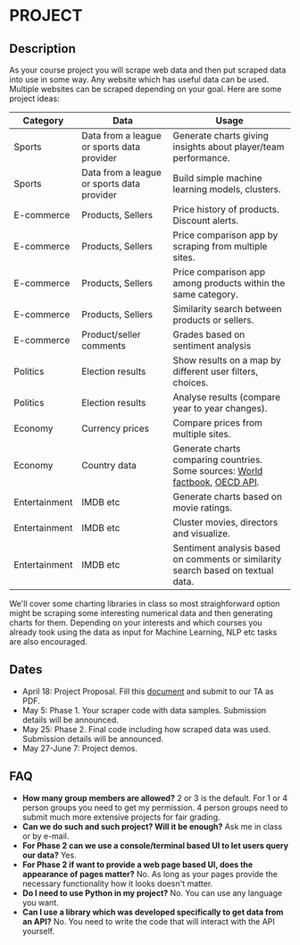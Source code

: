 # PROJECT

## Description 

As your course project you will scrape web data and then put scraped data into use in some way. Any website which has useful data can be used. Multiple websites can be scraped depending on your goal. Here are some project ideas:

| Category      | Data          | Usage
| ------------- | ------------- | -------------
| Sports  | Data from a league or sports data provider | Generate charts giving insights about player/team performance. 
| Sports  | Data from a league or sports data provider | Build simple machine learning models, clusters.
| E-commerce  | Products, Sellers  | Price history of products. Discount alerts.
| E-commerce  | Products, Sellers  | Price comparison app by scraping from multiple sites.
| E-commerce  | Products, Sellers  | Price comparison app among products within the same category.
| E-commerce  | Products, Sellers  | Similarity search between products or sellers.
| E-commerce  | Product/seller comments  | Grades based on sentiment analysis
| Politics  | Election results  | Show results on a map by different user filters, choices.
| Politics  | Election results  | Analyse results (compare year to year changes).
| Economy   | Currency prices   | Compare prices from multiple sites.
| Economy   | Country data      | Generate charts comparing countries. Some sources: [World factbook](https://www.cia.gov/the-world-factbook/countries/), [OECD API](https://data.oecd.org/api/).
| Entertainment   | IMDB etc   | Generate charts based on movie ratings.
| Entertainment   | IMDB etc   | Cluster movies, directors and visualize.
| Entertainment   | IMDB etc   | Sentiment analysis based on comments or similarity search based on textual data.


We'll cover some charting libraries in class so most straighforward option might be scraping some interesting numerical data and then generating charts for them. Depending on your interests and which courses you already took using the data as input for Machine Learning, NLP etc tasks are also encouraged.  

## Dates

* April 18: Project Proposal. Fill this [document](https://docs.google.com/document/d/1cB7ISZ5CHAwrPTyPsO-hWCjjTuNm1JhgvNlhB-Oh0m8/edit?usp=sharing) and submit to our TA as PDF. 
* May 5: Phase 1. Your scraper code with data samples. Submission details will be announced.
* May 25: Phase 2. Final code including how scraped data was used. Submission details will be announced.
* May 27-June 7: Project demos.

## FAQ

- **How many group members are allowed?** 2 or 3 is the default. For 1 or 4 person groups you need to get my permission. 4 person groups need to submit much more extensive projects for fair grading.
- **Can we do such and such project? Will it be enough?** Ask me in class or by e-mail.  
- **For Phase 2 can we use a console/terminal based UI to let users query our data?** Yes.
- **For Phase 2 if want to provide a web page based UI, does the appearance of pages matter?** No. As long as your pages provide the necessary functionality how it looks doesn't matter.
- **Do I need to use Python in my project?** No. You can use any language you want.
- **Can I use a library which was developed specifically to get data from an API?** No. You need to write the code that will interact with the API yourself.
